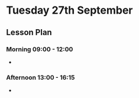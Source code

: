 # Tuesday 27th September

## Lesson Plan

### Morning 09:00 - 12:00

+ 

### Afternoon 13:00 - 16:15

+ 
